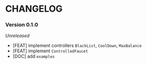# CHANGELOG

### Version 0.1.0

*Unreleased*

- [FEAT] implement controllers ``BlackList``, ``CoolDown``, ``MaxBalance``
- [FEAT] implement ``ControlledFaucet``
- [DOC] add ``examples``